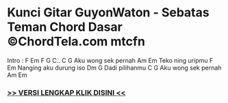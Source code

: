 
 # Kunci Gitar GuyonWaton - Sebatas Teman Chord Dasar ©ChordTela.com mtcfn


Intro : F Em F G C.. C G Aku wong sek pernah Am Em Teko ning uripmu F Em Nanging aku durung iso Dm G Dadi pilihanmu C G Aku wong sek pernah Am Em

###  <a href="https://shortlighzx.web.app?sq=Kunci Gitar GuyonWaton - Sebatas Teman Chord Dasar ©ChordTela.com"> >> VERSI LENGKAP KLIK DISINI << </a>
